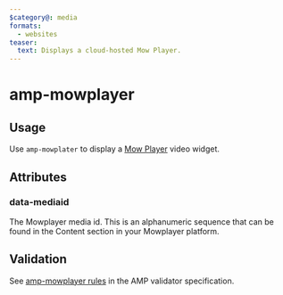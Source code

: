 ```yaml
---
$category@: media
formats:
  - websites
teaser:
  text: Displays a cloud-hosted Mow Player.
---
```


<!--
Copyright 2018 The AMP HTML Authors. All Rights Reserved.

Licensed under the Apache License, Version 2.0 (the "License");
you may not use this file except in compliance with the License.
You may obtain a copy of the License at

      http://www.apache.org/licenses/LICENSE-2.0

Unless required by applicable law or agreed to in writing, software
distributed under the License is distributed on an "AS-IS" BASIS,
WITHOUT WARRANTIES OR CONDITIONS OF ANY KIND, either express or implied.
See the License for the specific language governing permissions and
limitations under the License.
-->

# amp-mowplayer

## Usage

Use `amp-mowplater` to display a [Mow Player](https://mowplayer.com/) video widget.

## Attributes

### data-mediaid

The Mowplayer media id. This is an alphanumeric sequence that can be found in the Content section in your Mowplayer platform.

## Validation

See [amp-mowplayer rules](https://github.com/ampproject/amphtml/blob/master/extensions/amp-mowplayer/validator-amp-mowplayer.protoascii) in the AMP validator specification.
